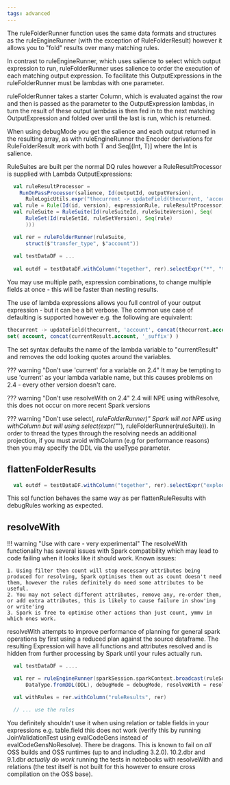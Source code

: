 ```yaml
---
tags: advanced
---
```

   
The ruleFolderRunner function uses the same data formats and structures as the ruleEngineRunner (with the exception of RuleFolderResult) however it allows you to "fold" results over many matching rules.

In contrast to ruleEngineRunner, which uses salience to select which output expression to run, ruleFolderRunner uses salience to order the execution of each matching output expression.  To facilitate this OutputExpressions in the ruleFolderRunner must be lambdas with one parameter.

ruleFolderRunner takes a starter Column, which is evaluated against the row and then is passed as the parameter to the OutputExpression lambdas, in turn the result of these output lambdas is then fed in to the next matching OutputExpression and folded over until the last is run, which is returned.

When using debugMode you get the salience and each output returned in the resulting array, as with ruleEngineRunner the Encoder derivations for RuleFolderResult work with both T and Seq[(Int, T)] where the Int is salience.

RuleSuites are built per the normal DQ rules however a RuleResultProcessor is supplied with Lambda OutputExpressions:

```{.scala #exampleCode}
  val ruleResultProcessor = 
    RunOnPassProcessor(salience, Id(outputId, outputVersion), 
      RuleLogicUtils.expr("thecurrent -> updateField(thecurrent, 'account', concat(thecurrent.account, '_suffix') )")))
  val rule = Rule(Id(id, version), expressionRule, ruleResultProcessor)
  val ruleSuite = RuleSuite(Id(ruleSuiteId, ruleSuiteVersion), Seq(
      RuleSet(Id(ruleSetId, ruleSetVersion), Seq(rule)
      )))

  val rer = ruleFolderRunner(ruleSuite,
      struct($"transfer_type", $"account"))
  
  val testDataDF = ...
  
  val outdf = testDataDF.withColumn("together", rer).selectExpr("*", "together.result")
```

You may use multiple path, expression combinations, to change multiple fields at once - this will be faster than nesting results.

The use of lambda expressions allows you full control of your output expression - but it can be a bit verbose.  The common use case of defaulting is supported however e.g. the following are equivalent:

```sql
thecurrent -> updateField(thecurrent, 'account', concat(thecurrent.account, '_suffix') )
set( account, concat(currentResult.account, '_suffix') )
```

The set syntax defaults the name of the lambda variable to "currentResult" and removes the odd looking quotes around the variables. 


??? warning "Don't use 'current' for a variable on 2.4"
    It may be tempting to use 'current' as your lambda variable name, but this causes problems on 2.4 - every other version doesn't care.

??? warning "Don't use resolveWith on 2.4"
    2.4 will NPE using withResolve, this does not occur on more recent Spark versions

??? warning "Don't use select(*, ruleFolderRunner)"
    Spark will not NPE using withColumn but will using select(expr("*"), ruleFolderRunner(ruleSuite)).  In order to thread the types through the resolving needs an additional projection, if you must avoid withColumn (e.g for performance reasons) then you may specify the DDL via the useType parameter.

## flattenFolderResults

```scala
  val outdf = testDataDF.withColumn("together", rer).selectExpr("explode(flattenFolderResults(together)) as expl").selectExpr("expl.result")
```

This sql function behaves the same way as per flattenRuleResults with debugRules working as expected.

## resolveWith

!!! warning "Use with care - very experimental"
    The resolveWith functionality has several issues with Spark compatibility which may lead to code failing when it looks like it should work.
    Known issues:
    
    1. Using filter then count will stop necessary attributes being produced for resolving, Spark optimises them out as count doesn't need them, however the rules definitely do need some attributes to be useful.
    2. You may not select different attributes, remove any, re-order them, or add extra attributes, this is likely to cause failure in show'ing or write'ing
    3. Spark is free to optimise other actions than just count, ymmv in which ones work.     
     
resolveWith attempts to improve performance of planning for general spark operations by first using a reduced plan against the source dataframe.  The resulting Expression will have all functions and attributes resolved and is hidden from further processing by Spark until your rules actually run. 

```scala
  val testDataDF = ....

  val rer = ruleEngineRunner(sparkSession.sparkContext.broadcast(ruleSuite),
      DataType.fromDDL(DDL), debugMode = debugMode, resolveWith = resolveWith = Some(testDataDF))

  val withRules = rer.withColumn("ruleResults", rer)

  // ... use the rules
```

You definitely shouldn't use it when using relation or table fields in your expressions e.g. table.field this does not work (verify this by running JoinValidationTest using evalCodeGens instead of evalCodeGensNoResolve).  There be dragons.  This is known to fail on *all* OSS builds and OSS runtimes (up to and including 3.2.0).  10.2.dbr and 9.1.dbr *actually do work* running the tests in notebooks with resolveWith and relations (the test itself is not built for this however to ensure cross compilation on the OSS base).

